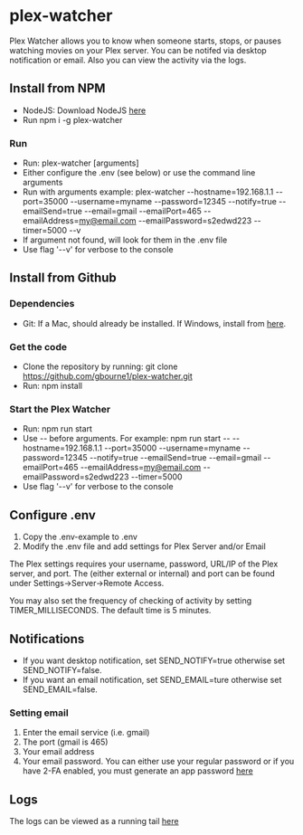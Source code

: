 # plex-watcher
Plex Watcher allows you to know when someone starts, stops, or pauses watching movies on your Plex server. You can be notifed via desktop notification or email. Also you can view the activity via the logs.

## Install from NPM
* NodeJS: Download NodeJS [here](https://nodejs.org/en/download/)
* Run npm i -g plex-watcher

### Run
* Run: plex-watcher [arguments]
* Either configure the .env (see below) or use the command line arguments
* Run with arguments example: plex-watcher --hostname=192.168.1.1 --port=35000 --username=myname --password=12345 --notify=true --emailSend=true --email=gmail --emailPort=465 --emailAddress=my@email.com --emailPassword=s2edwd223 --timer=5000 --v
* If argument not found, will look for them in the .env file
* Use flag '--v' for verbose to the console

## Install from Github
### Dependencies
* Git: If a Mac, should already be installed. If Windows, install from [here](https://git-scm.com/download/win).

### Get the code
* Clone the repository by running: git clone https://github.com/gbourne1/plex-watcher.git
* Run: npm install

### Start the Plex Watcher
* Run: npm run start
* Use -- before arguments. For example: npm run start -- --hostname=192.168.1.1 --port=35000 --username=myname --password=12345 --notify=true --emailSend=true --email=gmail --emailPort=465 --emailAddress=my@email.com --emailPassword=s2edwd223 --timer=5000 
* Use flag '--v' for verbose to the console

## Configure .env
1. Copy the .env-example to .env
2. Modify the .env file and add settings for Plex Server and/or Email

The Plex settings requires your username, password, URL/IP of the Plex server, and port. The (either external or internal) and port can be found under Settings->Server->Remote Access.

You may also set the frequency of checking of activity by setting TIMER_MILLISECONDS. The default time is 5 minutes.

## Notifications
* If you want desktop notification, set SEND_NOTIFY=true otherwise set SEND_NOTIFY=false. 
* If you want an email notification, set SEND_EMAIL=ture otherwise set SEND_EMAIL=false.

### Setting email
1. Enter the email service (i.e. gmail)
2. The port (gmail is 465)
3. Your email address
4. Your email password. You can either use your regular password or if you have 2-FA enabled, you must generate an app password [here](https://myaccount.google.com/u/1/apppasswords)

## Logs
The logs can be viewed as a running tail [here](http://localhost:5000/tail)

